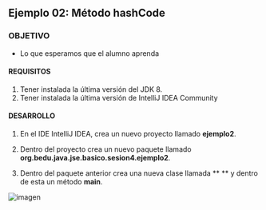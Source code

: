 ## Ejemplo 02: Método hashCode

### OBJETIVO

- Lo que esperamos que el alumno aprenda

#### REQUISITOS

1. Tener instalada la última versión del JDK 8.
2. Tener instalada la última versión de IntelliJ IDEA Community

#### DESARROLLO

1. En el IDE IntelliJ IDEA, crea un nuevo proyecto llamado **ejemplo2**.

2. Dentro del proyecto crea un nuevo paquete llamado **org.bedu.java.jse.basico.sesion4.ejemplo2**.

3. Dentro del paquete anterior crea una nueva clase llamada ** ** y dentro de esta un método **main**.
 

![imagen](https://picsum.photos/200/300)


